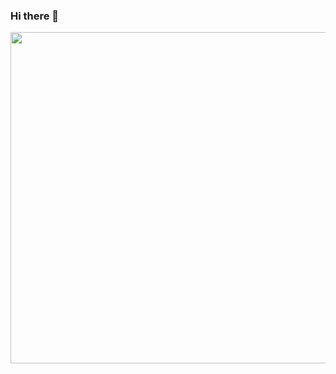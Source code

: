 ### Hi there 👋

<!--
**tine-s/tine-s** is a ✨ _special_ ✨ repository because its `README.md` (this file) appears on your GitHub profile.

Here are some ideas to get you started:

- 🔭 I’m currently working on ...
- 🌱 I’m currently learning ...
- 👯 I’m looking to collaborate on ...
- 🤔 I’m looking for help with ...
- 💬 Ask me about ...
- 📫 How to reach me: ...
- 😄 Pronouns: ...
- ⚡ Fun fact: ...
-->

<p align="center">
  <img width="530em" src="https://github-readme-stats.vercel.app/api?username=tine-s&theme=github_vercel&show_icons=true&hide_border=true&include_all_commits=true&count_private=true">
